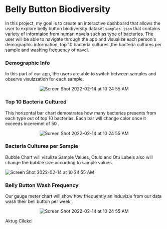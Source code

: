 # Belly Button Biodiversity

In this project, my goal is to create an interactive dashboard that allows the user to explore belly button biodiversity dataset <code>samples.json</code> that contains variety of informaion from human navels such as type of bacteries. 
The user will be able to navigate through the app and  visualize each person's demographic information, top 10 bacteria cultures ,the bacteria cultures per sample and washing frequency of navel. 

### Demographic Info

In this part of our app, the users are able to switch between samples and observe visulzzation for each sample. 
<p align ="center">

<img alt="Screen Shot 2022-02-14 at 10 24 55 AM" src ="https://user-images.githubusercontent.com/98676400/164879209-5ce8a99a-8681-4e89-98cb-9e5c0210f300.png">
</p>

### Top 10 Bacteria Cultured 

This horizontal bar chart demostrates how many bacterias presents from each type out of top 10 bacterias. Each bar will change color once it exceeds inceremnt of 50 . 

<p align ="center">
<img  alt="Screen Shot 2022-02-14 at 10 24 55 AM" src="https://user-images.githubusercontent.com/98676400/164879438-6b20bfba-64cf-41b5-af45-ee6c971c7a9b.png">
</p>

### Bacteria Cultures per Sample

Bubble Chart will visulize Sample Values, OtuId and Otu Labels also will change the bubble size according to sample values. 

<p aling= "center">
<img  alt="Screen Shot 2022-02-14 at 10 24 55 AM" src="https://user-images.githubusercontent.com/98676400/164880060-31b3ea5c-b0d3-4072-b546-b99b76289f8f.png" >
  </p>
  

### Belly Button Wash Frequency

Our gauge meter chart will show how friequently an induvizle from our data wash  their bell button per week . 

<p align ="center">
<img  alt="Screen Shot 2022-02-14 at 10 24 55 AM" src="https://user-images.githubusercontent.com/98676400/164880588-31f6af45-ad63-420a-ae2f-3ce59dbd11d8.png">
</p>


Aktug Cilekci 
  

